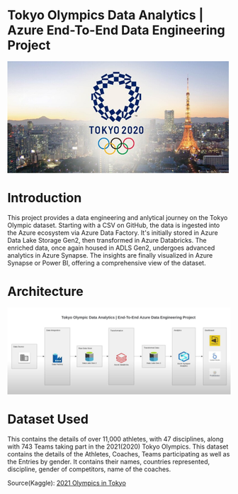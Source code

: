 # Tokyo Olympics Data Analytics | Azure End-To-End Data Engineering Project
<img align="center" width="500" src="https://github.com/Shoaib9288/Azure_DataEngineering_Projects/blob/main/tokyo-olympic-azure-data-engineering-project/Tokyo%20Olympics.jpg">

# Introduction
This project provides a data engineering and anlytical journey on the Tokyo Olympic dataset. Starting with a CSV on GitHub, the data is ingested into the Azure ecosystem via Azure Data Factory. It's initially stored in Azure Data Lake Storage Gen2, then transformed in Azure Databricks. The enriched data, once again housed in ADLS Gen2, undergoes advanced analytics in Azure Synapse. The insights are finally visualized in Azure Synapse or Power BI, offering a comprehensive view of the dataset.

# Architecture
<img align="center" width="900" src="https://github.com/Shoaib9288/Azure_DataEngineering_Projects/blob/main/tokyo-olympic-azure-data-engineering-project/Snapshots/Architecture.JPG">

# Dataset Used
This contains the details of over 11,000 athletes, with 47 disciplines, along with 743 Teams taking part in the 2021(2020) Tokyo Olympics. This dataset contains the details of the Athletes, Coaches, Teams participating as well as the Entries by gender. It contains their names, countries represented, discipline, gender of competitors, name of the coaches.

Source(Kaggle): [2021 Olympics in Tokyo](https://www.kaggle.com/datasets/arjunprasadsarkhel/2021-olympics-in-tokyo)

